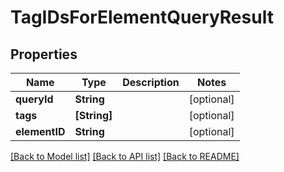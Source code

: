 # TagIDsForElementQueryResult

## Properties
Name | Type | Description | Notes
------------ | ------------- | ------------- | -------------
**queryId** | **String** |  | [optional] 
**tags** | **[String]** |  | [optional] 
**elementID** | **String** |  | [optional] 

[[Back to Model list]](../README.md#documentation-for-models) [[Back to API list]](../README.md#documentation-for-api-endpoints) [[Back to README]](../README.md)


